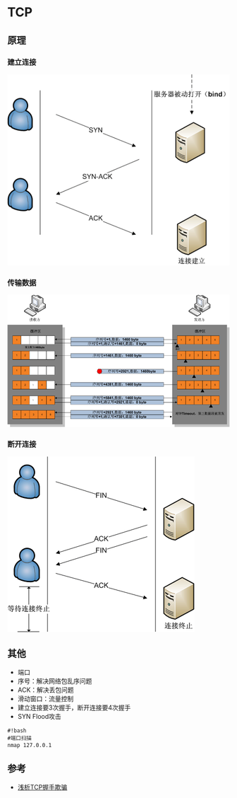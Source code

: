 # TCP
## 原理
### 建立连接
![](/images/tcp_connect.png)

### 传输数据
![](/images/tcp_transport.gif)

### 断开连接
![](/images/tcp_disconnect.png)

## 其他
* 端口
* 序号：解决网络包乱序问题
* ACK：解决丢包问题
* 滑动窗口：流量控制
* 建立连接要3次握手，断开连接要4次握手
* SYN Flood攻击


```
#!bash
#端口扫描
nmap 127.0.0.1
```

## 参考
* [浅析TCP握手欺骗](http://www.infoq.com/cn/news/2015/12/TCP-Handshake-cheat)
